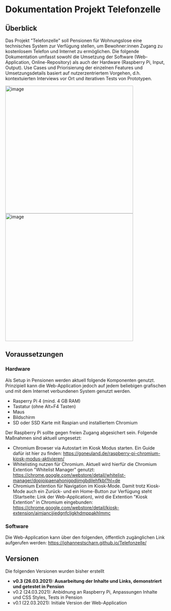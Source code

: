 # Dokumentation Projekt Telefonzelle

## Überblick
Das Projekt "Telefonzelle" soll Pensionen für Wohnungslose eine technisches System zur Verfügung stellen, um Bewohner:innen Zugang zu kostenlosem Telefon und Internet zu ermöglichen. Die folgende Dokumentation umfasst sowohl die Umsetzung der Software (Web-Application, Online-Repository) als auch der Hardware (Raspberry Pi, Input, Output). Use Cases und Priorisierung der einzelnen Features und Umsetzungsdetails basiert auf nutzerzentriertem Vorgehen, d.h. kontextuierten Interviews vor Ort und iterativen Tests von Prototypen.

<img width="400" alt="image" src="https://user-images.githubusercontent.com/10279394/112653937-2e94db00-8e4f-11eb-9554-1d11e02384dc.png"><img width="400" alt="image" src="https://user-images.githubusercontent.com/10279394/112654117-5be18900-8e4f-11eb-9d83-99ad86d633f0.png">



## Voraussetzungen
### Hardware
Als Setup in Pensionen werden aktuell folgende Komponenten genutzt. Prinzipiell kann die Web-Application jedoch auf jedem beliebigen grafischen und mit dem Internet verbundenen System genutzt werden. 
* Rasperry Pi 4 (mind. 4 GB RAM)
* Tastatur (ohne Alt+F4 Tasten)
* Maus
* Bildschirm
* SD oder SSD Karte mit Raspian und installiertem Chromium

Der Raspberry Pi sollte gegen freien Zugang abgesichert sein. Folgende Maßnahmen sind aktuell umgesetzt:
* Chromium Browser via Autostart im Kiosk Modus starten. Ein Guide dafür ist hier zu finden: https://goneuland.de/raspberry-pi-chromium-kiosk-modus-aktivieren/
* Whitelisting nutzen für Chromium. Aktuell wird hierfür die Chromium Extention "Whitelist Manager" genutzt: https://chrome.google.com/webstore/detail/whitelist-manager/dopjoipaenahonjgpdijmgbdilehfkbl?hl=de
* Chromium Extention für Navigation im Kiosk-Mode. Damit trotz Kiosk-Mode auch ein Zurück- und ein Home-Button zur Verfügung steht (Startseite: Link der Web-Application), wird die Extention "Kiosk Extention" in Chromium eingebunden: https://chrome.google.com/webstore/detail/kiosk-extension/aimjancijiedgnfcljgkhdmppakhlmmc

### Software
Die Web-Application kann über den folgenden, öffentlich zugänglichen Link aufgerufen werden: https://johannestscharn.github.io/Telefonzelle/ 


## Versionen
Die folgenden Versionen wurden bisher erstellt
* **v0.3 (26.03.2021): Ausarbeitung der Inhalte und Links, demonstriert und getestet in Pension**
* v0.2 (24.03.2021): Anbidnung an Raspberry Pi, Anpassungen Inhalte und CSS Styles, Tests in Pension
* v0.1 (22.03.2021): Initiale Version der Web-Application
